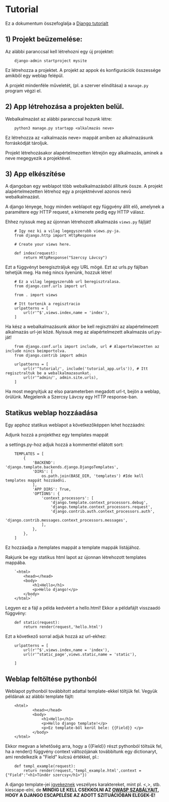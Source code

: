 # Tutorial

Ez a dokumentum összefoglalja a [Django tutorialt](https://docs.djangoproject.com/en/1.11/intro/tutorial01/)

## 1) Projekt beüzemelése:

Az alábbi paranccsal kell létrehozni egy új projektet:

        django-admin startproject mysite

Ez létrehozza a projektet. A projekt az appok és konfigurációk összessége amikből egy weblap felépül.

A projekt mindenféle műveletét, (pl. a szerver elindítása) a `manage.py` program végzi el.

## 2) App létrehozása a projekten belül.

Webalkalmazást az alábbi paranccsal hozunk létre:

        python3 manage.py startapp <alkalmazás neve>

Ez létrehozza az <alkalmazás neve> mappát amiben az alkalmazásunk forráskódját tároljuk.

Projekt létrehozásakor alapértelmezetten létrejön egy alkalmazás, aminek a neve megegyezik a projektével.

## 3) App elkészítése

A djangoban egy weblapot több webalkalmazásból állítunk össze. A projekt alapértelmezetten létrehoz egy a projektnévvel azonos nevű webalkalmazást.

A django lényege, hogy minden weblapot egy függvény állít elő, amelynek a paramétere egy HTTP request, a kimenete pedig egy HTTP válasz.

Ehhez nyissuk meg az újonnan létrehozott alkalmazás `views.py` fájlját!

        # Igy nez ki a vilag legegyszerubb views.py-ja.
        from django.http import HttpResponse
        
        # Create your views here.
        
        def index(request):
            return HttpResponse("Szercsy Lávcsy")

Ezt a függvényt beregisztráljuk egy URL mögé. Ezt az urls.py fájlban tehetjük meg. Ha még nincs ilyenünk, hozzuk létre!

        # Ez a vilag legegyszerubb url beregisztralasa.
        from django.conf.urls import url
        
        from . import views
    
        # Itt tortenik a regisztracio
        urlpatterns = [
            url(r'^$',views.index,name = 'index'),
        ]

Ha kész a webalkalmazásunk akkor be kell regisztrálni az alapértelmezett alkalmazás url-jei közé. Nyissuk meg az alapértelmezett alkalmazás url.py-ját!

        
        from django.conf.urls import include, url # Alapertelmezetten az include nincs beimportolva.
        from django.contrib import admin
        
        urlpatterns = [
            url(r'^tutorial/', include('tutorial_app.urls')), # Itt regisztraltuk be a webalkalmazasunkat.
            url(r'^admin/', admin.site.urls),
        ]

Ha most megnyitjuk az elso parameterben megadott url-t, bejön a weblap, örülünk. Megjelenik a Szercsy Lávcsy egy HTTP response-ban.

## Statikus weblap hozzáadása

Egy apphoz statikus weblapot a következőképpen lehet hozzáadni:

Adjunk hozzá a projekthez egy templates mappát

a settings.py-hoz adjuk hozzá a kommenttel ellátott sort:

        TEMPLATES = [
            {
                'BACKEND': 'django.template.backends.django.DjangoTemplates',
                'DIRS': [
        			os.path.join(BASE_DIR, 'templates') #Ide kell templates mappát hozzáadni.
        		],
                'APP_DIRS': True,
                'OPTIONS': {
                    'context_processors': [
                        'django.template.context_processors.debug',
                        'django.template.context_processors.request',
                        'django.contrib.auth.context_processors.auth',
                        'django.contrib.messages.context_processors.messages',
                    ],
                },
            },
        ]

Ez hozzáadja a <project folder>/templates mappát a template mappák listájához.

Rakjunk be egy statikus html lapot az újonnan létrehozott templates mappába.

        `<html>
            <head></head>
            <body>
                <h1>Hello</h1>
                <p>Hello django!</p>
            </body>
        </html>`

Legyen ez a fájl a példa kedvéért a hello.html! Ekkor a példafájlt visszaadó függvény:

        def static(request):
            return render(request,'hello.html')
        
Ezt a következő sorral adjuk hozzá az url-ekhez:

        urlpatterns = [
            url(r'^$',views.index,name = 'index'),
            url(r'^static_page',views.static,name = 'static'),

        ]

## Weblap feltöltése pythonból

Weblapot pythonból továbbított adattal template-ekkel töltjük fel. Vegyük példának az alábbi template fájlt:

        <html>
            	<head></head>
            	<body>
            		<h1>Hello</h1>
            		<p>Hello django template!</p>
            		<p>Ez template-ből kerül bele: {{Field}} </p>
        		</body>
        </html>

Ekkor megvan a lehetőség arra, hogy a {{Field}} részt pythonból töltsük fel, ha a render() függvény context változójának továbbítunk egy dictionaryt, ami rendelkezik a "Field" kulcsú értékkel, pl.:

        def templ_example(request):
            return render(request,'templ_example.html',context = {"Field":"<h1>Tündér szercsy</h1>"})

A django template-jei [igyekeznek](https://docs.djangoproject.com/en/1.11/ref/templates/language/#automatic-html-escaping) veszélyes karaktereket, mint pl. <,>, stb. kiescape-elni, de **MINDIG LE KELL CSEKKOLNI AZ [OWASP SZABÁLYAIT](https://www.owasp.org/index.php/XSS_(Cross_Site_Scripting)_Prevention_Cheat_Sheet#XSS_Prevention_Rules), HOGY A DJANGO ESCAPELÉSE AZ ADOTT SZITUÁCIÓBAN ELEGEK-E!**
